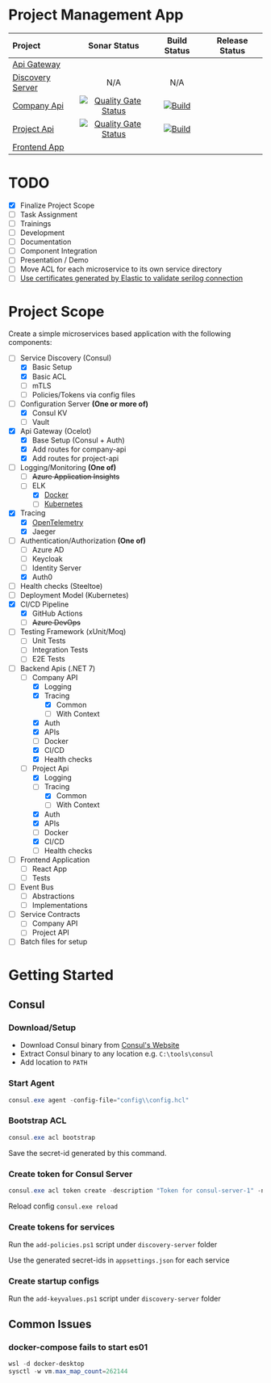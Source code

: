 # Project Management App

| Project                                                                                  |                                                                                                                Sonar Status                                                                                                                 |                                                                                                          Build Status                                                                                                          | Release Status |
|:-----------------------------------------------------------------------------------------|:-------------------------------------------------------------------------------------------------------------------------------------------------------------------------------------------------------------------------------------------:|:------------------------------------------------------------------------------------------------------------------------------------------------------------------------------------------------------------------------------:|:--------------:|
| [Api Gateway](https://github.com/afroze9/dotnet-projectmanagement-api-gateway)           |                                                                                                                                                                                                                                             |                                                                                                                                                                                                                                |                |
| [Discovery Server](https://github.com/afroze9/dotnet-projectmanagement-discovery-server) |                                                                                                                     N/A                                                                                                                     |                                                                                                              N/A                                                                                                               |                |
| [Company Api](https://github.com/afroze9/dotnet-projectmanagement-company-api)           | [![Quality Gate Status](https://sonarcloud.io/api/project_badges/measure?project=afroze9_dotnet-projectmanagement-company-api&metric=alert_status)](https://sonarcloud.io/summary/new_code?id=afroze9_dotnet-projectmanagement-company-api) | [![Build](https://github.com/afroze9/dotnet-projectmanagement-company-api/actions/workflows/dotnet.yml/badge.svg?branch=master)](https://github.com/afroze9/dotnet-projectmanagement-company-api/actions/workflows/dotnet.yml) |                |
| [Project Api](https://github.com/afroze9/dotnet-projectmanagement-project-api)           | [![Quality Gate Status](https://sonarcloud.io/api/project_badges/measure?project=afroze9_dotnet-projectmanagement-project-api&metric=alert_status)](https://sonarcloud.io/summary/new_code?id=afroze9_dotnet-projectmanagement-project-api) |        [![Build](https://github.com/afroze9/dotnet-projectmanagement-project-api/actions/workflows/dotnet.yml/badge.svg)](https://github.com/afroze9/dotnet-projectmanagement-project-api/actions/workflows/dotnet.yml)        |                |
| [Frontend App](https://github.com/afroze9/dotnet-projectmanagement-frontend-app)         |                                                                                                                                                                                                                                             |                                                                                                                                                                                                                                |                |

# TODO

* [x] Finalize Project Scope
* [ ] Task Assignment
* [ ] Trainings
* [ ] Development
* [ ] Documentation
* [ ] Component Integration
* [ ] Presentation / Demo
* [ ] Move ACL for each microservice to its own service directory
* [ ] [Use certificates generated by Elastic to validate serilog connection](https://www.elastic.co/guide/en/elasticsearch/client/net-api/2.x/working-with-certificates.html)

# Project Scope

Create a simple microservices based application with the following components:

* [ ] Service Discovery (Consul)
    * [x] Basic Setup
    * [x] Basic ACL
    * [ ] mTLS
    * [ ] Policies/Tokens via config files
* [ ] Configuration Server **(One or more of)**
    * [x] Consul KV
    * [ ] Vault
* [x] Api Gateway (Ocelot)
    * [x] Base Setup (Consul + Auth)
    * [x] Add routes for company-api
    * [x] Add routes for project-api
* [ ] Logging/Monitoring **(One of)**
    * [ ] ~~Azure Application Insights~~
    * [ ] ELK
        * [x] [Docker](https://www.elastic.co/guide/en/elasticsearch/reference/current/docker.html)
        * [ ] [Kubernetes](https://phoenixnap.com/kb/elasticsearch-kubernetes)
* [x] Tracing
    * [x] [OpenTelemetry](https://github.com/open-telemetry/opentelemetry-dotnet/blob/main/src/OpenTelemetry.Instrumentation.AspNetCore/README.md)
    * [x] Jaeger
* [ ] Authentication/Authorization **(One of)**
    * [ ] Azure AD
    * [ ] Keycloak
    * [ ] Identity Server
    * [x] Auth0
* [ ] Health checks (Steeltoe)
* [ ] Deployment Model (Kubernetes)
* [x] CI/CD Pipeline
    * [x] GitHub Actions
    * [ ] ~~Azure DevOps~~
* [ ] Testing Framework (xUnit/Moq)
    * [ ] Unit Tests
    * [ ] Integration Tests
    * [ ] E2E Tests
* [ ] Backend Apis (.NET 7)
    * [ ] Company API
        * [x] Logging
        * [x] Tracing
            * [x] Common
            * [ ] With Context
        * [x] Auth
        * [x] APIs
        * [ ] Docker
        * [x] CI/CD
        * [x] Health checks
    * [ ] Project Api
        * [x] Logging
        * [ ] Tracing
            * [x] Common
            * [ ] With Context
        * [x] Auth
        * [x] APIs
        * [ ] Docker
        * [x] CI/CD
        * [ ] Health checks
* [ ] Frontend Application
    * [ ] React App
    * [ ] Tests
* [ ] Event Bus
    * [ ] Abstractions
    * [ ] Implementations
* [ ] Service Contracts
    * [ ] Company API
    * [ ] Project API
* [ ] Batch files for setup

# Getting Started

## Consul

### Download/Setup

* Download Consul binary from [Consul's Website](https://developer.hashicorp.com/consul/downloads)
* Extract Consul binary to any location e.g. `C:\tools\consul`
* Add location to `PATH`

### Start Agent

```powershell
consul.exe agent -config-file="config\\config.hcl"
```

### Bootstrap ACL

```powershell
consul.exe acl bootstrap
```

Save the secret-id generated by this command.

### Create token for Consul Server

```powershell
consul.exe acl token create -description "Token for consul-server-1" -node-identity "consul-server-1:az-1" -token="<bootstrap-token>"
```

Reload config `consul.exe reload`

### Create tokens for services

Run the `add-policies.ps1` script under `discovery-server` folder

Use the generated secret-ids in `appsettings.json` for each service

### Create startup configs

Run the `add-keyvalues.ps1` script under `discovery-server` folder

## Common Issues

### docker-compose fails to start es01

```powershell
wsl -d docker-desktop
sysctl -w vm.max_map_count=262144
```